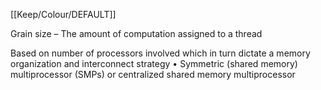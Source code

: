 [[Keep/Colour/DEFAULT]] 

Grain size
– The amount of computation assigned to a thread

Based on number of processors involved which in turn dictate
a memory organization and interconnect strategy
• Symmetric (shared memory) multiprocessor (SMPs) or
centralized shared memory multiprocessor
